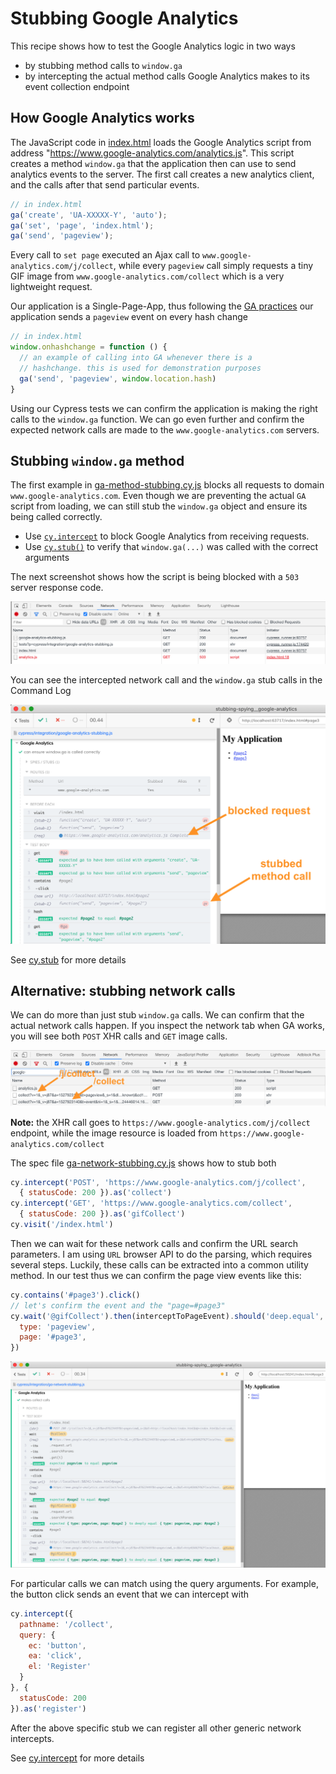 # Stubbing Google Analytics

This recipe shows how to test the Google Analytics logic in two ways
- by stubbing method calls to `window.ga`
- by intercepting the actual method calls Google Analytics makes to its event collection endpoint

## How Google Analytics works

The JavaScript code in [index.html](index.html) loads the Google Analytics script from address "https://www.google-analytics.com/analytics.js". This script creates a method `window.ga` that the application then can use to send analytics events to the server. The first call creates a new analytics client, and the calls after that send particular events.

```js
// in index.html
ga('create', 'UA-XXXXX-Y', 'auto');
ga('set', 'page', 'index.html');
ga('send', 'pageview');
```

Every call to `set page` executed an Ajax call to `www.google-analytics.com/j/collect`, while every `pageview` call simply requests a tiny GIF image from `www.google-analytics.com/collect` which is a very lightweight request.

Our application is a Single-Page-App, thus following the [GA practices](https://developers.google.com/analytics/devguides/collection/analyticsjs/single-page-applications) our application sends a `pageview` event on every hash change

```js
// in index.html
window.onhashchange = function () {
  // an example of calling into GA whenever there is a
  // hashchange. this is used for demonstration purposes
  ga('send', 'pageview', window.location.hash)
}
```

Using our Cypress tests we can confirm the application is making the right calls to the `window.ga` function. We can go even further and confirm the expected network calls are made to the `www.google-analytics.com` servers.

## Stubbing `window.ga` method

The first example in [ga-method-stubbing.cy.js](cypress/e2e/ga-method-stubbing.cy.js) blocks all requests to domain `www.google-analytics.com`. Even though we are preventing the actual `GA` script from loading, we can still stub the `window.ga` object and ensure its being called correctly.

- Use [`cy.intercept`](https://on.cypress.io/intercept) to block Google Analytics from receiving requests.
- Use [`cy.stub()`](https://on.cypress.io/stub) to verify that `window.ga(...)` was called with the correct arguments

The next screenshot shows how the script is being blocked with a `503` server response code.

![Request blocked using cy.intercept](images/blocked.png)

You can see the intercepted network call and the `window.ga` stub calls in the Command Log

![Method calls](images/actions.png)

See [cy.stub](https://on.cypress.io/stub) for more details

## Alternative: stubbing network calls

We can do more than just stub `window.ga` calls. We can confirm that the actual network calls happen. If you inspect the network tab when GA works, you will see both `POST` XHR calls and `GET` image calls.

![Network calls from Google Analytics script](images/calls.png)

**Note:** the XHR call goes to `https://www.google-analytics.com/j/collect` endpoint, while the image resource is loaded from `https://www.google-analytics.com/collect`

The spec file [ga-network-stubbing.cy.js](cypress/e2e/ga-network-stubbing.cy.js) shows how to stub both

```js
cy.intercept('POST', 'https://www.google-analytics.com/j/collect',
  { statusCode: 200 }).as('collect')
cy.intercept('GET', 'https://www.google-analytics.com/collect',
  { statusCode: 200 }).as('gifCollect')
cy.visit('/index.html')
```

Then we can wait for these network calls and confirm the URL search parameters. I am using `URL` browser API to do the parsing, which requires several steps. Luckily, these calls can be extracted into a common utility method. In our test thus we can confirm the page view events like this:

```js
cy.contains('#page3').click()
// let's confirm the event and the "page=#page3"
cy.wait('@gifCollect').then(interceptToPageEvent).should('deep.equal', {
  type: 'pageview',
  page: '#page3',
})
```

![Network stubbing test](images/network.png)

For particular calls we can match using the query arguments. For example, the button click sends an event that we can intercept with

```js
cy.intercept({
  pathname: '/collect',
  query: {
    ec: 'button',
    ea: 'click',
    el: 'Register'
  }
}, {
  statusCode: 200
}).as('register')
```

After the above specific stub we can register all other generic network intercepts.

See [cy.intercept](https://on.cypress.io/intercept) for more details
